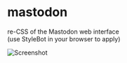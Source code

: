 # mastodon

re-CSS of the Mastodon web interface  
(use StyleBot in your browser to apply)

![Screenshot](https://i.imgur.com/n39eUO7.png)
